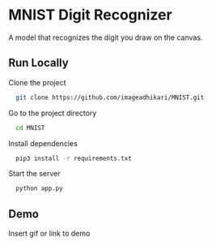 
# MNIST Digit Recognizer

A model that recognizes the digit you draw on the canvas.


## Run Locally

Clone the project

```bash
  git clone https://github.com/imageadhikari/MNIST.git
```

Go to the project directory

```bash
  cd MNIST
```

Install dependencies

```bash
  pip3 install -r requirements.txt
```

Start the server

```bash
  python app.py
```


## Demo

Insert gif or link to demo

